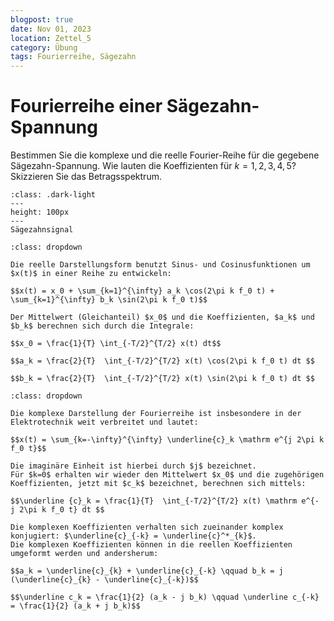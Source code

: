 ```yaml
---
blogpost: true
date: Nov 01, 2023
location: Zettel_5
category: Übung
tags: Fourierreihe, Sägezahn
---
```



# Fourierreihe einer Sägezahn-Spannung

Bestimmen Sie die komplexe und die reelle Fourier-Reihe für die gegebene Sägezahn-Spannung. Wie lauten die Koeffizienten für $k = 1,2,3,4,5$? Skizzieren Sie das Betragsspektrum.

```{figure} pictures/functions2.png
:class: .dark-light
---
height: 100px
---
Sägezahnsignal

```


````{admonition} Formeln für die rellen Fourier-Reihen
:class: dropdown

Die reelle Darstellungsform benutzt Sinus- und Cosinusfunktionen um $x(t)$ in einer Reihe zu entwickeln:

$$x(t) = x_0 + \sum_{k=1}^{\infty} a_k \cos(2\pi k f_0 t) + \sum_{k=1}^{\infty} b_k \sin(2\pi k f_0 t)$$

Der Mittelwert (Gleichanteil) $x_0$ und die Koeffizienten, $a_k$ und $b_k$ berechnen sich durch die Integrale:

$$x_0 = \frac{1}{T} \int_{-T/2}^{T/2} x(t) dt$$

$$a_k = \frac{2}{T}  \int_{-T/2}^{T/2} x(t) \cos(2\pi k f_0 t) dt $$

$$b_k = \frac{2}{T}  \int_{-T/2}^{T/2} x(t) \sin(2\pi k f_0 t) dt $$
````

````{admonition} Formeln für die komplexe Fourier-Reihen
:class: dropdown

Die komplexe Darstellung der Fourierreihe ist insbesondere in der Elektrotechnik weit verbreitet und lautet:

$$x(t) = \sum_{k=-\infty}^{\infty} \underline{c}_k \mathrm e^{j 2\pi k f_0 t}$$

Die imaginäre Einheit ist hierbei durch $j$ bezeichnet. 
Für $k=0$ erhalten wir wieder den Mittelwert $x_0$ und die zugehörigen Koeffizienten, jetzt mit $c_k$ bezeichnet, berechnen sich mittels:

$$\underline {c}_k = \frac{1}{T}  \int_{-T/2}^{T/2} x(t) \mathrm e^{- j 2\pi k f_0 t} dt $$

Die komplexen Koeffizienten verhalten sich zueinander komplex konjugiert: $\underline{c}_{-k} = \underline{c}^*_{k}$. 
Die komplexen Koeffizienten können in die reellen Koeffizienten umgeformt werden und andersherum:

$$a_k = \underline{c}_{k} + \underline{c}_{-k} \qquad b_k = j (\underline{c}_{k} - \underline{c}_{-k})$$

$$\underline c_k = \frac{1}{2} (a_k - j b_k) \qquad \underline c_{-k} = \frac{1}{2} (a_k + j b_k)$$

````





